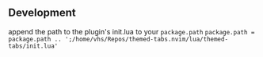 ## Development

append the path to the plugin's init.lua to your `package.path`
`package.path = package.path .. ';/home/vhs/Repos/themed-tabs.nvim/lua/themed-tabs/init.lua'`
